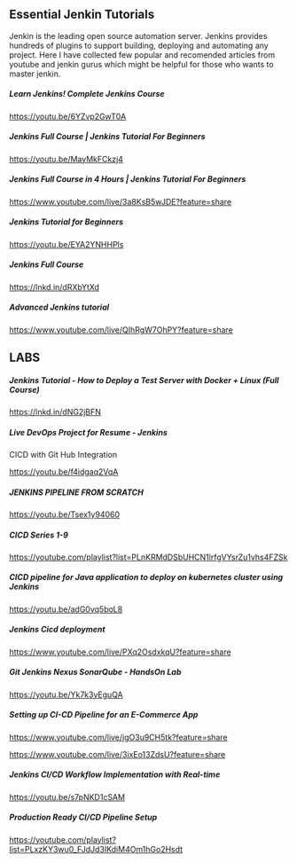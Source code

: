 ## Essential Jenkin Tutorials
Jenkin is the leading open source automation server. Jenkins provides hundreds of plugins to support building, deploying and automating any project. Here I have collected few popular and recomended articles from youtube and jenkin gurus which might be helpful for those who wants to master jenkin.

##### Learn Jenkins! Complete Jenkins Course

https://youtu.be/6YZvp2GwT0A

##### Jenkins Full Course | Jenkins Tutorial For Beginners

https://youtu.be/MayMkFCkzj4

##### Jenkins Full Course in 4 Hours | Jenkins Tutorial For Beginners

https://www.youtube.com/live/3a8KsB5wJDE?feature=share

##### Jenkins Tutorial for Beginners 

https://youtu.be/EYA2YNHHPls

##### Jenkins Full Course 

https://lnkd.in/dRXbYtXd

##### Advanced Jenkins tutorial 

https://www.youtube.com/live/QIhRgW7OhPY?feature=share

## LABS

##### Jenkins Tutorial - How to Deploy a Test Server with Docker + Linux (Full Course)

https://lnkd.in/dNG2jBFN

##### Live DevOps Project for Resume - Jenkins
CICD with Git Hub Integration

https://youtu.be/f4idgaq2VqA

##### JENKINS PIPELINE FROM SCRATCH

https://youtu.be/Tsex1y94060

##### CICD Series 1-9

https://youtube.com/playlist?list=PLnKRMdDSbUHCN1lrfgVYsrZu1vhs4FZSk

##### CICD pipeline for Java application to deploy on kubernetes cluster using Jenkins

https://youtu.be/adG0vq5boL8

##### Jenkins Cicd deployment 

https://www.youtube.com/live/PXq2OsdxkqU?feature=share

##### Git Jenkins Nexus SonarQube - HandsOn Lab

https://youtu.be/Yk7k3yEguQA

##### Setting up CI-CD Pipeline for an E-Commerce App

https://www.youtube.com/live/jgO3u9CH5tk?feature=share

https://www.youtube.com/live/3ixEo13ZdsU?feature=share

##### Jenkins CI/CD Workflow Implementation with Real-time

https://youtu.be/s7pNKD1cSAM

##### Production Ready CI/CD Pipeline Setup

https://youtube.com/playlist?list=PLxzKY3wu0_FJdJd3IKdiM4Om1hGo2Hsdt
